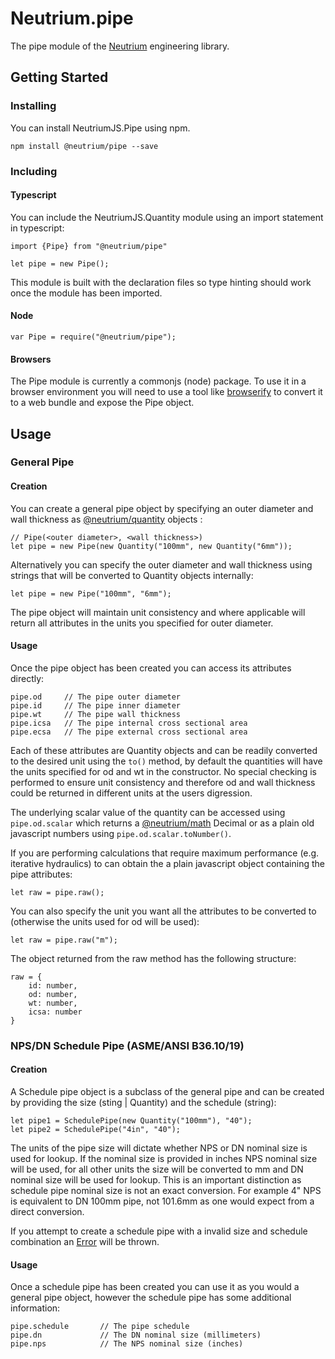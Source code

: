 # Neutrium.pipe

The pipe module of the [Neutrium](https://neutrium.net) engineering library.

## Getting Started

### Installing

You can install NeutriumJS.Pipe using npm.

	npm install @neutrium/pipe --save

### Including

#### Typescript

You can include the NeutriumJS.Quantity module using an import statement in typescript:

    import {Pipe} from "@neutrium/pipe"

    let pipe = new Pipe();

This module is built with the declaration files so type hinting should work once the module has been imported.

#### Node

    var Pipe = require("@neutrium/pipe");

#### Browsers

The Pipe module is currently a commonjs (node) package. To use it in a browser environment you will need to use a tool like [browserify](http://browserify.org) to convert it to a web bundle and expose the Pipe object.

## Usage

### General Pipe

#### Creation

You can create a general pipe object by specifying an outer diameter and wall thickness as [@neutrium/quantity](https://github.com/neutrium/quantity) objects :

	// Pipe(<outer diameter>, <wall thickness>)
	let pipe = new Pipe(new Quantity("100mm", new Quantity("6mm"));

Alternatively you can specify the outer diameter and wall thickness using strings that will be converted to Quantity objects internally:

	let pipe = new Pipe("100mm", "6mm");

The pipe object will maintain unit consistency and where applicable will return all attributes in the units you specified for outer diameter.

#### Usage

Once the pipe object has been created you can access its attributes directly:

	pipe.od 	// The pipe outer diameter
	pipe.id 	// The pipe inner diameter
	pipe.wt 	// The pipe wall thickness
	pipe.icsa 	// The pipe internal cross sectional area
	pipe.ecsa 	// The pipe external cross sectional area

Each of these attributes are Quantity objects and can be readily converted to the desired unit using the `to()` method, by default the quantities will have the units specified for od and wt in the constructor. No special checking is performed to ensure unit consistency and therefore od and wall thickness could be returned in different units at the users digression.

The underlying scalar value of the quantity can be accessed using `pipe.od.scalar` which returns a [@neutrium/math](https://github.com/neutrium/math) Decimal or as a plain old javascript numbers using `pipe.od.scalar.toNumber()`.

If you are performing calculations that require maximum performance (e.g. iterative hydraulics) to can obtain the a plain javascript object containing the pipe attributes:

	let raw = pipe.raw();

You can also specify the unit you want all the attributes to be converted to (otherwise the units used for od will be used):

	let raw = pipe.raw("m");

The object returned from the raw method has the following structure:

	raw = {
		id: number,
		od: number,
		wt: number,
		icsa: number
	}

### NPS/DN Schedule Pipe (ASME/ANSI B36.10/19)

#### Creation

A Schedule pipe object is a subclass of the general pipe and can be created by providing the size (sting | Quantity) and the schedule (string):

	let pipe1 = SchedulePipe(new Quantity("100mm"), "40");
	let pipe2 = SchedulePipe("4in", "40");

The units of the pipe size will dictate whether NPS or DN nominal size is used for lookup. If the nominal size is provided in inches NPS nominal size will be used, for all other units the size will be converted to mm and DN nominal size will be used for lookup. This is an important distinction as schedule pipe nominal size is not an exact conversion. For example 4" NPS is equivalent to DN 100mm pipe, not 101.6mm as one would expect from a direct conversion.

If you attempt to create a schedule pipe with a invalid size and schedule combination an [Error](https://developer.mozilla.org/en-US/docs/Web/JavaScript/Reference/Global_Objects/Error) will be thrown.

#### Usage

Once a schedule pipe has been created you can use it as you would a general pipe object, however the schedule pipe has some additional information:

	pipe.schedule 		// The pipe schedule
	pipe.dn 			// The DN nominal size (millimeters)
	pipe.nps 			// The NPS nominal size (inches)